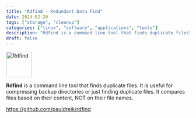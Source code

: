 ```yaml
---
title: "Rdfind - Redundant Data Find"
date: 2024-02-20
tags: ["storage", "cleanup"]
categories: ["linux", "software", "applications", "tools"]
description: "Rdfind is a command line tool that finds duplicate files"
draft: false
---
```


<img src="https://upload.wikimedia.org/wikipedia/commons/thumb/4/4b/Bash_Logo_Colored.svg/2048px-Bash_Logo_Colored.svg.png" alt="Rdfind" width="70" height="70">

**Rdfind** is a command line tool that finds duplicate files. It is useful for compressing backup directories or just finding duplicate files. It compares files based on their content, NOT on their file names.

https://github.com/pauldreik/rdfind